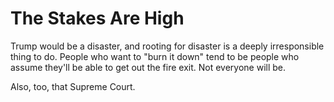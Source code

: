 # The Stakes Are High

Trump would be a disaster, and rooting for disaster is a deeply irresponsible thing to do. People who want to "burn it down" tend to be people who assume they'll be able to get out the fire exit. Not everyone will be.

Also, too, that Supreme Court.